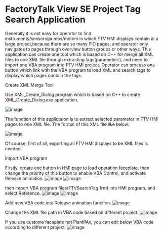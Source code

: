 # FactoryTalk View SE Project Tag Search Application

Generally it is not easy for operator to find instruments/sensors/pumps/motors in which FTV HMI displays contain at a large project,because there are so many PID pages, and operator only navigates to pages through overview button groups or other ways.
This application can create one tool which is based on C++ for merge all XML files to one XML file through extracting tags(parameters), and need to import one VBA program into FTV HMI project. Operator can process one button which link with the VBA program to load XML and search tags to display which pages contain the tags.

Create XML Merge Tool

Use XML_Create_Dialog program which is based on C++ to create XML_Create_Dialog.exe application.

![image](https://user-images.githubusercontent.com/16084196/111804078-b25c3e00-890a-11eb-84b5-2bbed8ec9cb0.png)

The function of this applictaion is to extract selected parameter in FTV HMI pages to one XML file. The format of this XML file like below:

![image](https://user-images.githubusercontent.com/16084196/111803455-04509400-890a-11eb-9fdf-72231b261f41.png)

Of course, first of all, exporting all FTV HMI displays to be XML files is needed.

Import VBA program

Firstly, create one button in HMI page to load operation faceplate, then change the priority of this button to enable VBA Control, and activate Release animation.
![image](https://user-images.githubusercontent.com/16084196/111804736-4f1edb80-890b-11eb-854b-519797f225e2.png)
![image](https://user-images.githubusercontent.com/16084196/111805044-a1f89300-890b-11eb-8898-9164564de2c1.png)


then import VBA program files(FTVSearchTag.frm) into HMI program, and select Reference.
![image](https://user-images.githubusercontent.com/16084196/111805400-f26ff080-890b-11eb-9605-84ef286fe986.png)
![image](https://user-images.githubusercontent.com/16084196/111805301-d9673f80-890b-11eb-8917-cc45f3442609.png)

Add new VBA code into Release animation function.
![image](https://user-images.githubusercontent.com/16084196/111805588-20553500-890c-11eb-9940-8ec7f3eb3d1c.png)

Change the XML file path in VBA code based on different project.
![image](https://user-images.githubusercontent.com/16084196/111805824-5befff00-890c-11eb-93ca-03d90b30724d.png)

If you use custome faceplate not PlantPAx, you can edit below VBA code according to different project.
![image](https://user-images.githubusercontent.com/16084196/111806141-a70a1200-890c-11eb-92af-a7f780250d0d.png)
